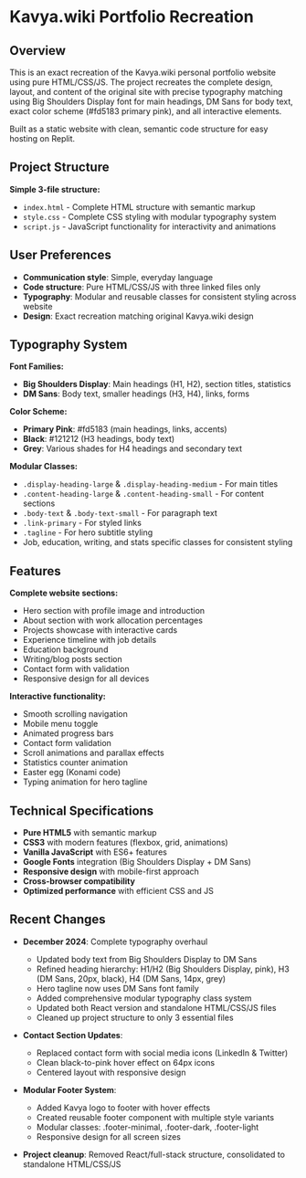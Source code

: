 # Kavya.wiki Portfolio Recreation

## Overview

This is an exact recreation of the Kavya.wiki personal portfolio website using pure HTML/CSS/JS. The project recreates the complete design, layout, and content of the original site with precise typography matching using Big Shoulders Display font for main headings, DM Sans for body text, exact color scheme (#fd5183 primary pink), and all interactive elements.

Built as a static website with clean, semantic code structure for easy hosting on Replit.

## Project Structure

**Simple 3-file structure:**
- `index.html` - Complete HTML structure with semantic markup
- `style.css` - Complete CSS styling with modular typography system
- `script.js` - JavaScript functionality for interactivity and animations

## User Preferences

- **Communication style**: Simple, everyday language
- **Code structure**: Pure HTML/CSS/JS with three linked files only
- **Typography**: Modular and reusable classes for consistent styling across website
- **Design**: Exact recreation matching original Kavya.wiki design

## Typography System

**Font Families:**
- **Big Shoulders Display**: Main headings (H1, H2), section titles, statistics
- **DM Sans**: Body text, smaller headings (H3, H4), links, forms

**Color Scheme:**
- **Primary Pink**: #fd5183 (main headings, links, accents)
- **Black**: #121212 (H3 headings, body text)
- **Grey**: Various shades for H4 headings and secondary text

**Modular Classes:**
- `.display-heading-large` & `.display-heading-medium` - For main titles
- `.content-heading-large` & `.content-heading-small` - For content sections
- `.body-text` & `.body-text-small` - For paragraph text
- `.link-primary` - For styled links
- `.tagline` - For hero subtitle styling
- Job, education, writing, and stats specific classes for consistent styling

## Features

**Complete website sections:**
- Hero section with profile image and introduction
- About section with work allocation percentages
- Projects showcase with interactive cards
- Experience timeline with job details
- Education background
- Writing/blog posts section
- Contact form with validation
- Responsive design for all devices

**Interactive functionality:**
- Smooth scrolling navigation
- Mobile menu toggle
- Animated progress bars
- Contact form validation
- Scroll animations and parallax effects
- Statistics counter animation
- Easter egg (Konami code)
- Typing animation for hero tagline

## Technical Specifications

- **Pure HTML5** with semantic markup
- **CSS3** with modern features (flexbox, grid, animations)
- **Vanilla JavaScript** with ES6+ features
- **Google Fonts** integration (Big Shoulders Display + DM Sans)
- **Responsive design** with mobile-first approach
- **Cross-browser compatibility**
- **Optimized performance** with efficient CSS and JS

## Recent Changes

- **December 2024**: Complete typography overhaul
  - Updated body text from Big Shoulders Display to DM Sans
  - Refined heading hierarchy: H1/H2 (Big Shoulders Display, pink), H3 (DM Sans, 20px, black), H4 (DM Sans, 14px, grey)
  - Hero tagline now uses DM Sans font family
  - Added comprehensive modular typography class system
  - Updated both React version and standalone HTML/CSS/JS files
  - Cleaned up project structure to only 3 essential files

- **Contact Section Updates**: 
  - Replaced contact form with social media icons (LinkedIn & Twitter)
  - Clean black-to-pink hover effect on 64px icons
  - Centered layout with responsive design

- **Modular Footer System**: 
  - Added Kavya logo to footer with hover effects
  - Created reusable footer component with multiple style variants
  - Modular classes: .footer-minimal, .footer-dark, .footer-light
  - Responsive design for all screen sizes

- **Project cleanup**: Removed React/full-stack structure, consolidated to standalone HTML/CSS/JS